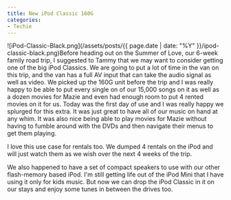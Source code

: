 ```yaml
---
title: New iPod Classic 160G
categories:
- Techie
---
```


![iPod-Classic-Black.png](/assets/posts/{{ page.date | date: "%Y" }}/ipod-classic-black.png)Before heading out on the Summer of Love, our 6-week family road trip, I suggested to Tammy that we may want to consider getting one of the big iPod Classics. We are going to put a lot of time in the van on this trip, and the van has a full AV input that can take the audio signal as well as video. We picked up the 160G unit before the trip and I was really happy to be able to put every single on of our 15,000 songs on it as well as a dozen movies for Mazie and even had enough room to put 4 rented movies on it for us.
Today was the first day of use and I was really happy we splurged for this extra. It was just great to have all of our music on hand at any whim. It was also nice being able to play movies for Mazie without having to fumble around with the DVDs and then navigate their menus to get them playing.

I love this use case for rentals too. We dumped 4 rentals on the iPod and will just watch them as we wish over the next 4 weeks of the trip.

We also happened to have a set of compact speakers to use with our other flash-memory based iPod. I'm still getting life out of the iPod Mini that I have using it only for kids music. But now we can drop the iPod Classic in it on our stays and enjoy some tunes in between the drives too.
